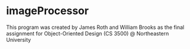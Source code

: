 
# imageProcessor
This program was created by James Roth and William Brooks as the final assignment for Object-Oriented Design (CS 3500) @ Northeastern University 
